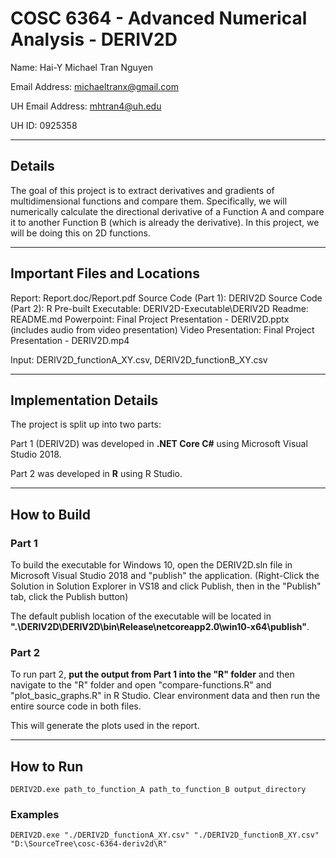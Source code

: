 # COSC 6364 - Advanced Numerical Analysis - DERIV2D

Name: Hai-Y Michael Tran Nguyen

Email Address: michaeltranx@gmail.com

UH Email Address: mhtran4@uh.edu

UH ID: 0925358

---

## Details

The goal of this project is to extract derivatives and gradients of multidimensional functions and compare them. Specifically, we will numerically calculate the directional derivative of a Function A and compare it to another Function B (which is already the derivative). In this project, we will be doing this on 2D functions. 

---

## Important Files and Locations

Report: Report.doc/Report.pdf
Source Code (Part 1): DERIV2D
Source Code (Part 2): R
Pre-built Executable: DERIV2D-Executable\DERIV2D
Readme: README.md
Powerpoint: Final Project Presentation - DERIV2D.pptx (includes audio from video presentation)
Video Presentation: Final Project Presentation - DERIV2D.mp4

Input: DERIV2D_functionA_XY.csv, DERIV2D_functionB_XY.csv

---

## Implementation Details

The project is split up into two parts:

Part 1 (DERIV2D) was developed in **.NET Core C#** using Microsoft Visual Studio 2018.

Part 2 was developed in **R** using R Studio.

---

## How to Build

### Part 1

To build the executable for Windows 10, open the DERIV2D.sln file in Microsoft Visual Studio 2018 and "publish" the application. (Right-Click the Solution in Solution Explorer in VS18 and click Publish, then in the "Publish" tab, click the Publish button)

The default publish location of the executable will be located in **".\DERIV2D\DERIV2D\bin\Release\netcoreapp2.0\win10-x64\publish"**.

### Part 2

To run part 2, **put the output from Part 1 into the "R" folder** and then navigate to the "R" folder and open "compare-functions.R" and "plot_basic_graphs.R" in R Studio. Clear environment data and then run the entire source code in both files.

This will generate the plots used in the report.

---

## How to Run

	DERIV2D.exe path_to_function_A path_to_function_B output_directory

### Examples

	DERIV2D.exe "./DERIV2D_functionA_XY.csv" "./DERIV2D_functionB_XY.csv" "D:\SourceTree\cosc-6364-deriv2d\R"